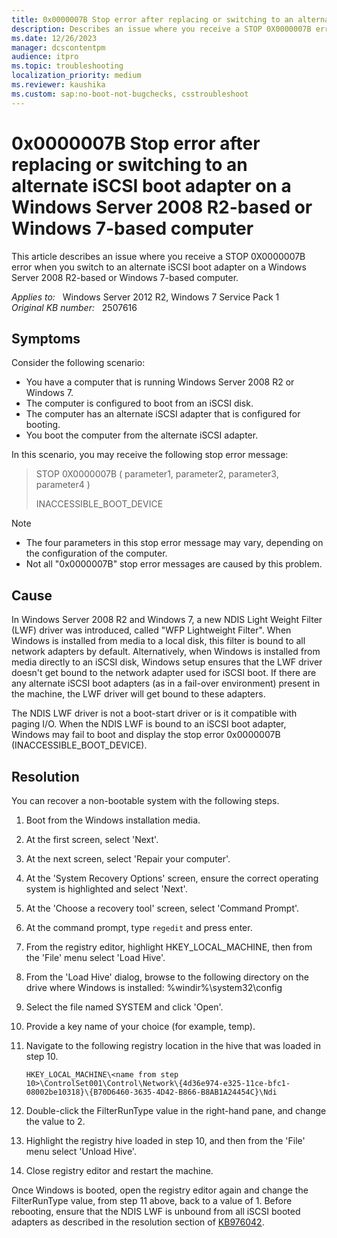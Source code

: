 ```yaml
---
title: 0x0000007B Stop error after replacing or switching to an alternate iSCSI boot adapter
description: Describes an issue where you receive a STOP 0X0000007B error when you switch to an alternate iSCSI boot adapter on a Windows Server 2008 R2-based or Windows 7-based computer.
ms.date: 12/26/2023
manager: dcscontentpm
audience: itpro
ms.topic: troubleshooting
localization_priority: medium
ms.reviewer: kaushika
ms.custom: sap:no-boot-not-bugchecks, csstroubleshoot
---
```

# 0x0000007B Stop error after replacing or switching to an alternate iSCSI boot adapter on a Windows Server 2008 R2-based or Windows 7-based computer

This article describes an issue where you receive a STOP 0X0000007B error when you switch to an alternate iSCSI boot adapter on a Windows Server 2008 R2-based or Windows 7-based computer.

_Applies to:_ &nbsp; Windows Server 2012 R2, Windows 7 Service Pack 1  
_Original KB number:_ &nbsp; 2507616

## Symptoms

Consider the following scenario:

- You have a computer that is running Windows Server 2008 R2 or Windows 7.
- The computer is configured to boot from an iSCSI disk.
- The computer has an alternate iSCSI adapter that is configured for booting.
- You boot the computer from the alternate iSCSI adapter.

In this scenario, you may receive the following stop error message:

> STOP 0X0000007B ( parameter1, parameter2, parameter3, parameter4 )
>
> INACCESSIBLE_BOOT_DEVICE

> [!NOTE]
>
> - The four parameters in this stop error message may vary, depending on the configuration of the computer.
> - Not all "0x0000007B" stop error messages are caused by this problem.

## Cause

In Windows Server 2008 R2 and Windows 7, a new NDIS Light Weight Filter (LWF) driver was introduced, called "WFP Lightweight Filter". When Windows is installed from media to a local disk, this filter is bound to all network adapters by default. Alternatively, when Windows is installed from media directly to an iSCSI disk, Windows setup ensures that the LWF driver doesn't get bound to the network adapter used for iSCSI boot. If there are any alternate iSCSI boot adapters (as in a fail-over environment) present in the machine, the LWF driver will get bound to these adapters.

The NDIS LWF driver is not a boot-start driver or is it compatible with paging I/O. When the NDIS LWF is bound to an iSCSI boot adapter, Windows may fail to boot and display the stop error 0x0000007B (INACCESSIBLE_BOOT_DEVICE).

## Resolution

You can recover a non-bootable system with the following steps.

1. Boot from the Windows installation media.
2. At the first screen, select 'Next'.
3. At the next screen, select 'Repair your computer'.
4. At the 'System Recovery Options' screen, ensure the correct operating system is highlighted and select 'Next'.
5. At the 'Choose a recovery tool' screen, select 'Command Prompt'.
6. At the command prompt, type `regedit` and press enter.
7. From the registry editor, highlight HKEY_LOCAL_MACHINE, then from the 'File' menu select 'Load Hive'.
8. From the 'Load Hive' dialog, browse to the following directory on the drive where Windows is installed: %windir%\system32\config
9. Select the file named SYSTEM and click 'Open'.
10. Provide a key name of your choice (for example, temp).
11. Navigate to the following registry location in the hive that was loaded in step 10.

    `HKEY_LOCAL_MACHINE\<name from step 10>\ControlSet001\Control\Network\{4d36e974-e325-11ce-bfc1-08002be10318}\{B70D6460-3635-4D42-B866-B8AB1A24454C}\Ndi`

12. Double-click the FilterRunType value in the right-hand pane, and change the value to 2.
13. Highlight the registry hive loaded in step 10, and then from the 'File' menu select 'Unload Hive'.
14. Close registry editor and restart the machine.

Once Windows is booted, open the registry editor again and change the FilterRunType value, from step 11 above, back to a value of 1. Before rebooting, ensure that the NDIS LWF is unbound from all iSCSI booted adapters as described in the resolution section of [KB976042](https://support.microsoft.com/help/976042).
